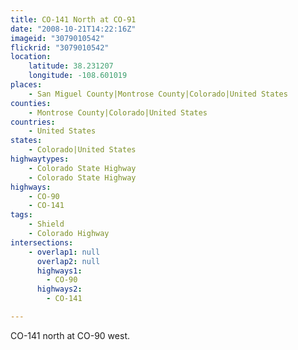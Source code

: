```yaml
---
title: CO-141 North at CO-91
date: "2008-10-21T14:22:16Z"
imageid: "3079010542"
flickrid: "3079010542"
location:
    latitude: 38.231207
    longitude: -108.601019
places:
    - San Miguel County|Montrose County|Colorado|United States
counties:
    - Montrose County|Colorado|United States
countries:
    - United States
states:
    - Colorado|United States
highwaytypes:
    - Colorado State Highway
    - Colorado State Highway
highways:
    - CO-90
    - CO-141
tags:
    - Shield
    - Colorado Highway
intersections:
    - overlap1: null
      overlap2: null
      highways1:
        - CO-90
      highways2:
        - CO-141

---
```

CO-141 north at CO-90 west.